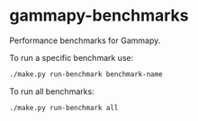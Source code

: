 # gammapy-benchmarks
Performance benchmarks for Gammapy.

To run a specific benchmark use:
```bash
./make.py run-benchmark benchmark-name
```

To run all benchmarks:
```bash
./make.py run-benchmark all
```


